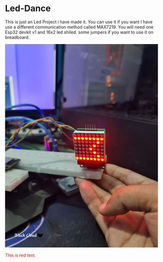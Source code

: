 # Led-Dance
This is just an Led Project i have made it. You can use it if you want
I have use a different communication method called MAX7219.
You will need one Esp32 devkit v1 and 16x2 led shiled. some jumpers if you want to use it on breadboard.

![image alt](https://github.com/BlackCloudpi/Led-Dance/blob/715890b40e2a75dcc0d5367a3535c583f55af146/6080145920185453269%20(1).jpg)



<font color="red">This is red text.</font>
